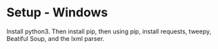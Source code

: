 # Setup - Windows
Install python3. Then install pip, then using pip, install requests, tweepy, Beatiful Soup, and the lxml parser.
